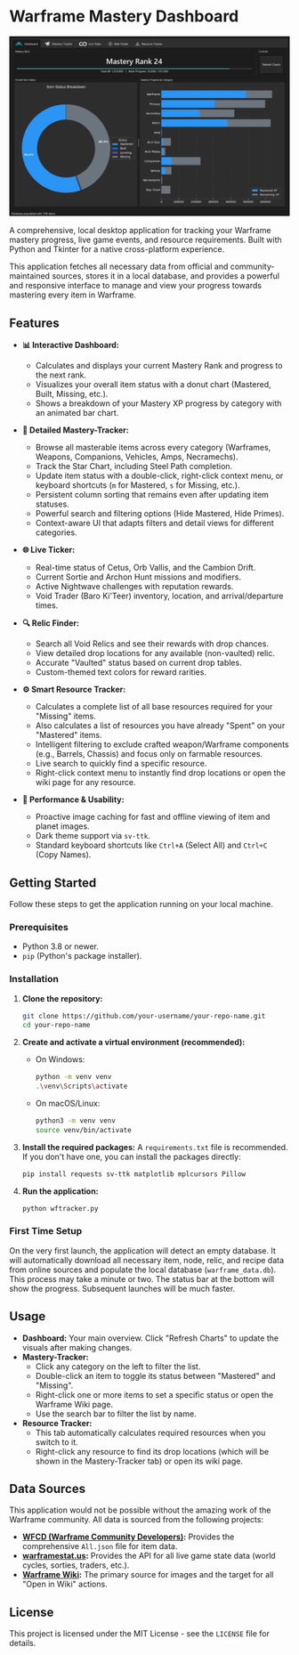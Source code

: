 # Warframe Mastery Dashboard

![Dashboard Screenshot](./screenshots/dashboard.png) <!-- Replace this with a link to a good screenshot of your app's dashboard -->

A comprehensive, local desktop application for tracking your Warframe mastery progress, live game events, and resource requirements. Built with Python and Tkinter for a native cross-platform experience.

This application fetches all necessary data from official and community-maintained sources, stores it in a local database, and provides a powerful and responsive interface to manage and view your progress towards mastering every item in Warframe.

## Features

-   **📊 Interactive Dashboard:**
    -   Calculates and displays your current Mastery Rank and progress to the next rank.
    -   Visualizes your overall item status with a donut chart (Mastered, Built, Missing, etc.).
    -   Shows a breakdown of your Mastery XP progress by category with an animated bar chart.

-   **📝 Detailed Mastery-Tracker:**
    -   Browse all masterable items across every category (Warframes, Weapons, Companions, Vehicles, Amps, Necramechs).
    -   Track the Star Chart, including Steel Path completion.
    -   Update item status with a double-click, right-click context menu, or keyboard shortcuts (`m` for Mastered, `s` for Missing, etc.).
    -   Persistent column sorting that remains even after updating item statuses.
    -   Powerful search and filtering options (Hide Mastered, Hide Primes).
    -   Context-aware UI that adapts filters and detail views for different categories.

-   **🌐 Live Ticker:**
    -   Real-time status of Cetus, Orb Vallis, and the Cambion Drift.
    -   Current Sortie and Archon Hunt missions and modifiers.
    -   Active Nightwave challenges with reputation rewards.
    -   Void Trader (Baro Ki'Teer) inventory, location, and arrival/departure times.

-   **🔍 Relic Finder:**
    -   Search all Void Relics and see their rewards with drop chances.
    -   View detailed drop locations for any available (non-vaulted) relic.
    -   Accurate "Vaulted" status based on current drop tables.
    -   Custom-themed text colors for reward rarities.

-   **⚙️ Smart Resource Tracker:**
    -   Calculates a complete list of all base resources required for your "Missing" items.
    -   Also calculates a list of resources you have already "Spent" on your "Mastered" items.
    -   Intelligent filtering to exclude crafted weapon/Warframe components (e.g., Barrels, Chassis) and focus only on farmable resources.
    -   Live search to quickly find a specific resource.
    -   Right-click context menu to instantly find drop locations or open the wiki page for any resource.

-   **🚀 Performance & Usability:**
    -   Proactive image caching for fast and offline viewing of item and planet images.
    -   Dark theme support via `sv-ttk`.
    -   Standard keyboard shortcuts like `Ctrl+A` (Select All) and `Ctrl+C` (Copy Names).

## Getting Started

Follow these steps to get the application running on your local machine.

### Prerequisites

-   Python 3.8 or newer.
-   `pip` (Python's package installer).

### Installation

1.  **Clone the repository:**
    ```sh
    git clone https://github.com/your-username/your-repo-name.git
    cd your-repo-name
    ```

2.  **Create and activate a virtual environment (recommended):**
    -   On Windows:
        ```sh
        python -m venv venv
        .\venv\Scripts\activate
        ```
    -   On macOS/Linux:
        ```sh
        python3 -m venv venv
        source venv/bin/activate
        ```

3.  **Install the required packages:**
    A `requirements.txt` file is recommended. If you don't have one, you can install the packages directly:
    ```sh
    pip install requests sv-ttk matplotlib mplcursors Pillow
    ```

4.  **Run the application:**
    ```sh
    python wftracker.py
    ```

### First Time Setup
On the very first launch, the application will detect an empty database. It will automatically download all necessary item, node, relic, and recipe data from online sources and populate the local database (`warframe_data.db`). This process may take a minute or two. The status bar at the bottom will show the progress. Subsequent launches will be much faster.

## Usage

-   **Dashboard:** Your main overview. Click "Refresh Charts" to update the visuals after making changes.
-   **Mastery-Tracker:**
    -   Click any category on the left to filter the list.
    -   Double-click an item to toggle its status between "Mastered" and "Missing".
    -   Right-click one or more items to set a specific status or open the Warframe Wiki page.
    -   Use the search bar to filter the list by name.
-   **Resource Tracker:**
    -   This tab automatically calculates required resources when you switch to it.
    -   Right-click any resource to find its drop locations (which will be shown in the Mastery-Tracker tab) or open its wiki page.

## Data Sources

This application would not be possible without the amazing work of the Warframe community. All data is sourced from the following projects:

-   **[WFCD (Warframe Community Developers)](https://github.com/WFCD/warframe-items):** Provides the comprehensive `All.json` file for item data.
-   **[warframestat.us](https://docs.warframestat.us/):** Provides the API for all live game state data (world cycles, sorties, traders, etc.).
-   **[Warframe Wiki](https://warframe.wiki.gg/):** The primary source for images and the target for all "Open in Wiki" actions.

## License

This project is licensed under the MIT License - see the `LICENSE` file for details.
